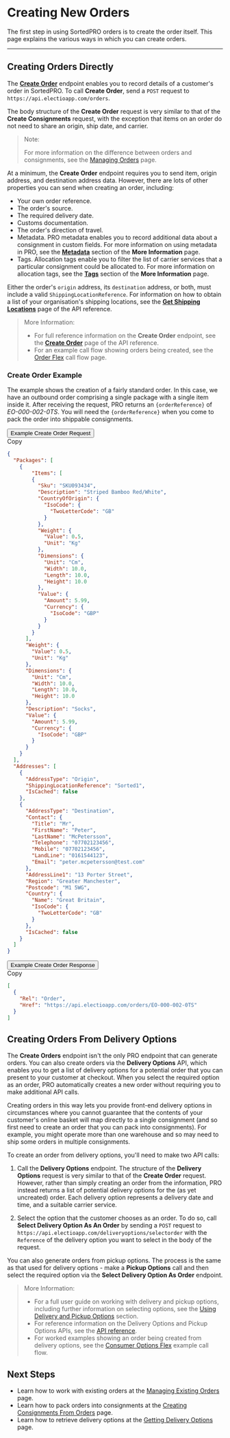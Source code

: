 # Creating New Orders

The first step in using SortedPRO orders is to create the order itself. This page explains the various ways in which you can create orders.

---

## Creating Orders Directly  

The **[Create Order](https://docs.electioapp.com/#/api/CreateOrder)** endpoint enables you to record details of a customer's order in SortedPRO. To call **Create Order**, send a `POST` request to `https://api.electioapp.com/orders`.

The body structure of the **Create Order** request is very similar to that of the **Create Consignments** request, with the exception that items on an order do not need to share an origin, ship date, and carrier.

> <span class="note-header">Note:</span>
>
> For more information on the difference between orders and consignments, see the [Managing Orders](/pro/api/help/managing_orders.html) page.

At a minimum, the **Create Order** endpoint requires you to send item, origin address, and destination address data. However, there are lots of other properties you can send when creating an order, including:

* Your own order reference.
* The order's source.
* The required delivery date.
* Customs documentation.
* The order's direction of travel.
* Metadata. PRO metadata enables you to record additional data about a consignment in custom fields. For more information on using metadata in PRO, see the **[Metadata](/api/flows/moreInfo.html#metadata)** section of the **More Information** page.
* Tags. Allocation tags enable you to filter the list of carrier services that a particular consignment could be allocated to. For more information on allocation tags, see the **[Tags](/api/flows/moreInfo.html#tags)** section of the **More Information** page.

Either the order's `origin` address, its `destination` address, or both, must include a valid <code>ShippingLocationReference</code>. For information on how to obtain a list of your organisation's shipping locations, see the <strong><a href="https://docs.electioapp.com/#/api/GetShippingLocations">Get Shipping Locations</a></strong> page of the API reference.

> <span class="note-header">More Information:</span>
>
> * For full reference information on the <strong>Create Order</strong> endpoint, see the <strong><a href="https://docs.electioapp.com/#/api/CreateOrder">Create Order</a></strong> page of the API reference.
> * For an example call flow showing orders being created, see the <a href="/pro/api/help/flows/order_flex_flow.html">Order Flex</a> call flow page.

### Create Order Example

The example shows the creation of a fairly standard order. In this case, we have an outbound order comprising a single package with a single item inside it. After receiving the request, PRO returns an `{orderReference}` of _EO-000-002-0TS_. You will need the `{orderReference}` when you come to pack the order into shippable consignments.

<div class="tab">
    <button class="staticTabButton">Example Create Order Request</button>
    <div class="copybutton" onclick="CopyToClipboard(this, 'createOrderRequest')"><span class='glyphicon glyphicon-copy'></span><span class='copy'>Copy</span></div>
</div>

<div id="createOrderRequest" class="staticTabContent" onclick="CopyToClipboard(this, 'createOrderRequest')">

```json
{
  "Packages": [
    {
    	"Items": [
        {
          "Sku": "SKU093434",
          "Description": "Striped Bamboo Red/White",
          "CountryOfOrigin": {
            "IsoCode": {
              "TwoLetterCode": "GB"
            }
          },
          "Weight": {
            "Value": 0.5,
            "Unit": "Kg"
          },
          "Dimensions": {
            "Unit": "Cm",
            "Width": 10.0,
            "Length": 10.0,
            "Height": 10.0
          },
          "Value": {
            "Amount": 5.99,
            "Currency": {
              "IsoCode": "GBP"
            }
          }
        }   
      ],
      "Weight": {
        "Value": 0.5,
        "Unit": "Kg"
      },
      "Dimensions": {
        "Unit": "Cm",
        "Width": 10.0,
        "Length": 10.0,
        "Height": 10.0
      },
      "Description": "Socks",
      "Value": {
        "Amount": 5.99,
        "Currency": {
          "IsoCode": "GBP"
        }
      }
    }  
  ],
  "Addresses": [
    {
      "AddressType": "Origin",
      "ShippingLocationReference": "Sorted1",
      "IsCached": false
    },
    {
      "AddressType": "Destination",
      "Contact": {
        "Title": "Mr",
        "FirstName": "Peter",
        "LastName": "McPetersson",
        "Telephone": "07702123456",
        "Mobile": "07702123456",
        "LandLine": "0161544123",
        "Email": "peter.mcpetersson@test.com"
      },
      "AddressLine1": "13 Porter Street",
      "Region": "Greater Manchester",
      "Postcode": "M1 5WG",
      "Country": {
        "Name": "Great Britain",
        "IsoCode": {
          "TwoLetterCode": "GB"
        }
      },
      "IsCached": false
    }
  ]
}
```

</div>   

<div class="tab">
    <button class="staticTabButton">Example Create Order Response</button>
    <div class="copybutton" onclick="CopyToClipboard(this, 'createOrderResponse')"><span class='glyphicon glyphicon-copy'></span><span class='copy'>Copy</span></div>
</div>

<div id="createOrderResponse" class="staticTabContent" onclick="CopyToClipboard(this, 'createOrderResponse')">

```json
[
  {
    "Rel": "Order",
    "Href": "https://api.electioapp.com/orders/EO-000-002-0TS"
  }
]
```

</div>  

## Creating Orders From Delivery Options

The **Create Orders** endpoint isn't the only PRO endpoint that can generate orders. You can also create orders via the **Delivery Options** API, which enables you to get a list of delivery options for a potential order that you can present to your customer at checkout. When you select the required option as an order, PRO automatically creates a new order without requiring you to make additional API calls.

Creating orders in this way lets you provide front-end delivery options in circumstances where you cannot guarantee that the contents of your customer's online basket will map directly to a single consignment (and so first need to create an order that you can pack into consignments). For example, you might operate more than one warehouse and so may need to ship some orders in multiple consignments.

To create an order from delivery options, you'll need to make two API calls: 

1. Call the **Delivery Options** endpoint. The structure of the **Delivery Options** request is very similar to that of the **Create Order** request. However, rather than simply creating an order from the information, PRO instead returns a list of potential delivery options for the (as yet uncreated) order. Each delivery option represents a delivery date and time, and a suitable carrier service. 

2. Select the option that the customer chooses as an order. To do so, call **Select Delivery Option As An Order** by sending a `POST` request to `https://api.electioapp.com/deliveryoptions/selectorder` with the `Reference` of the delivery option you want to select in the body of the request. 

You can also generate orders from pickup options. The process is the same as that used for delivery options - make a **Pickup Options** call and then select the required option via the **Select Delivery Option As Order** endpoint.

> <span class="note-header">More Information:</span>
>
> * For a full user guide on working with delivery and pickup options, including further information on selecting options, see the <a href="/api/help/using_delivery_and_pickup_options.html">Using Delivery and Pickup Options</a> section.
> * For reference information on the Delivery Options and Pickup Options APIs, see the <a href="https://docs.electioapp.com/#/api/DeliveryOptions">API reference</a>.
> * For worked examples showing an order being created from delivery options, see the <a href="/pro/api/help/flows/consumer_options_flex_flow.html">Consumer Options Flex</a> example call flow.

## Next Steps

* Learn how to work with existing orders at the [Managing Existing Orders](/pro/api/help/managing_existing_orders.html) page.
* Learn how to pack orders into consignments at the [Creating Consignments From Orders](/pro/api/help/packing_orders.html) page.
* Learn how to retrieve delivery options at the [Getting Delivery Options](/pro/api/help/getting_delivery_options.html) page.

<script src="../../scripts/requesttabs.js"></script>
<script src="../../scripts/responsetabs.js"></script>
<script src="../../scripts/copy.js"></script>